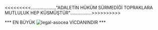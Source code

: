 <<<<<<<<<...................."ADALETİN HÜKÜM SÜRMEDİĞİ TOPRAKLARA MUTLULUK HEP KÜSMÜŞTÜR".................>>>>>>>>>>                                     




  ***  EN BÜYÜK ![legal-asocea](https://user-images.githubusercontent.com/101215803/180098067-391cb237-6d97-4663-a5ee-cc5ba472afc5.gif) VİCDANINDIR   ***
